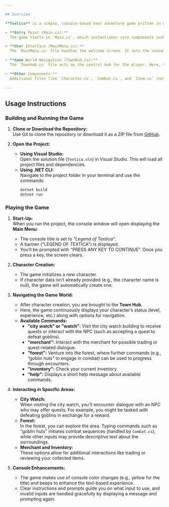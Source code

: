 ```yaml
---

## Overview

**Textica** is a simple, console-based text adventure game written in C#. The project is structured as a typical C# solution, complete with a project file (`Textica.csproj`) and solution file (`Textica.sln`). The source code is organized into several files, each responsible for different aspects of the game:

- **Entry Point (Main.cs):**  
  The game starts in `Main.cs`, which instantiates core components such as a new character and the main game hub. Notably, the code briefly mentions a `MainMenu` (currently commented out for debugging) and directly creates a new `Character` and a new `TownHub` instance to kick things off.  

- **User Interface (MainMenu.cs):**  
  The `MainMenu.cs` file handles the welcome screen. It sets the console title, displays a title banner ("LEGEND OF TEXTICA"), and waits for a key press before clearing the screen and proceeding.  

- **Game World Navigation (TownHub.cs):**  
  The `TownHub.cs` file acts as the central hub for the player. Here, the game continuously displays the character’s status and presents navigational options. Depending on the user’s input, players can enter areas such as the city watch, the merchant’s shop, or venture into the forest. This file also contains nested classes (e.g., `CityWatch` and `Forest`) that manage specific interactions like quest assignments and combat scenarios.  

- **Other Components:**  
  Additional files like `Character.cs`, `Combat.cs`, and `Item.cs` (not viewed in detail here) likely define the game’s core mechanics—character creation, combat handling (including fights with goblins), and item management, respectively. There is also a `Merchant.cs` that would manage interactions with in-game merchants.
  
---
```


## Usage Instructions

### Building and Running the Game

1. **Clone or Download the Repository:**  
   Use Git to clone the repository or download it as a ZIP file from [GitHub](https://github.com/ralphl22/Textica).

2. **Open the Project:**
   - **Using Visual Studio:**  
     Open the solution file (`Textica.sln`) in Visual Studio. This will load all project files and dependencies.
   - **Using .NET CLI:**  
     Navigate to the project folder in your terminal and use the commands:
     ```bash
     dotnet build
     dotnet run
     ```

### Playing the Game

1. **Start-Up:**  
   When you run the project, the console window will open displaying the **Main Menu**:
   - The console title is set to *"Legend of Textica"*.
   - A banner ("LEGEND OF TEXTICA") is displayed.
   - You’ll be prompted with “PRESS ANY KEY TO CONTINUE”. Once you press a key, the screen clears.

2. **Character Creation:**  
   - The game initializes a new character.  
   - If character data isn’t already provided (e.g., the character name is null), the game will automatically create one.

3. **Navigating the Game World:**  
   - After character creation, you are brought to the **Town Hub**.  
   - Here, the game continuously displays your character’s status (level, experience, etc.) along with options for navigation.
   - **Available Commands:**  
     - **"city watch" or "watch":** Visit the city watch building to receive quests or interact with the NPC (such as accepting a quest to defeat goblins).  
     - **"merchant":** Interact with the merchant for possible trading or quest-related dialogue.  
     - **"forest":** Venture into the forest, where further commands (e.g., “goblin huts” to engage in combat) can be used to progress through encounters.  
     - **"inventory":** Check your current inventory.
     - **"help":** Displays a short help message about available commands.

4. **Interacting in Specific Areas:**  
   - **City Watch:**  
     When visiting the city watch, you’ll encounter dialogue with an NPC who may offer quests. For example, you might be tasked with defeating goblins in exchange for a reward.
   - **Forest:**  
     In the forest, you can explore the area. Typing commands such as "goblin huts" initiates combat sequences (handled by `Combat.cs`), while other inputs may provide descriptive text about the surroundings.
   - **Merchant and Inventory:**  
     These options allow for additional interactions like trading or reviewing your collected items.

5. **Console Enhancements:**  
   - The game makes use of console color changes (e.g., yellow for the title) and beeps to enhance the text-based experience.
   - Clear instructions and prompts guide you on what input to use, and invalid inputs are handled gracefully by displaying a message and prompting again.
